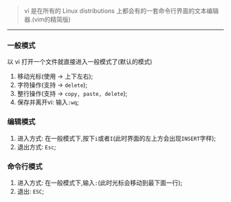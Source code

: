 > vi 是在所有的 Linux distributions 上都会有的一套命令行界面的文本编辑器.(vim的精简版)

---

### 一般模式

以 vi 打开一个文件就直接进入一般模式了(默认的模式)

1. 移动光标(使用 -> 上下左右);
2. 字符操作(支持 -> `delete`);
3. 整行操作(支持 -> `copy, paste, delete`);
4. 保存并离开vi: 输入`:wq`;

### 编辑模式

1. 进入方式: 在一般模式下,按下`i`或者`I`(此时界面的左上方会出现`INSERT`字样);
2. 退出方式: `Esc`;

### 命令行模式

1. 进入方式: 在一般模式下,输入`:`(此时光标会移动到最下面一行);
2. 退出: `ESC`;
